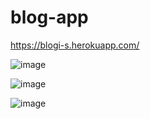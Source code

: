 # blog-app

https://blogi-s.herokuapp.com/

![image](https://user-images.githubusercontent.com/70442725/188647334-c98715d1-55de-40eb-980f-c9b14dddda2a.png)

![image](https://user-images.githubusercontent.com/70442725/188646990-56b139ba-0e1e-4e60-b750-4fb9956ce5c6.png)

![image](https://user-images.githubusercontent.com/70442725/188646867-5de95aed-f7e7-42a7-8d8d-114b864652de.png)




